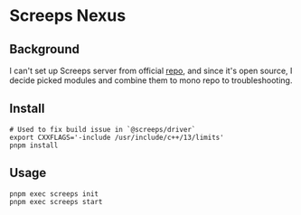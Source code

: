# Screeps Nexus

## Background

I can't set up Screeps server from official [repo](https://github.com/screeps/screeps), and since it's open source, I decide picked modules and combine them to mono repo to troubleshooting.

## Install

```shell
# Used to fix build issue in `@screeps/driver`
export CXXFLAGS='-include /usr/include/c++/13/limits'
pnpm install
```

## Usage

```shell
pnpm exec screeps init
pnpm exec screeps start
```
